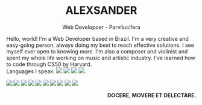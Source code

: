 <h1 align="center">
	<strong>
		ALEXSANDER
	</strong>
</h1>
<p align="center">
	Web Developoer - Parvilucifera
</p>

Hello, world! I'm a Web Developer based in Brazil. I'm a very creative and easy-going person, always doing my best to reach effective solutions. I see myself ever open to knowing more. I'm also a composer and violinist and spent my whole life working on music and artistic industry. I've learned how to code through CS50 by Harvard.<br /> Languages I speak: <img src="https://img.icons8.com/color/20/000000/brazil-circular.png"/>
			<img src="https://img.icons8.com/color/20/000000/great-britain-circular.png"/>
			<img src="https://img.icons8.com/color/20/000000/france-circular.png"/>
			<img src="https://img.icons8.com/color/20/000000/japan-circular.png"/>.

<p>
	<strong
		Techologies I work with:
	</strong>
</p>
<p>
	<img src="https://img.icons8.com/color/48/000000/html-5--v1.png"/>
	<img src="https://img.icons8.com/color/48/000000/css3.png"/>
	<img src="https://img.icons8.com/color/48/000000/python--v1.png"/>
	<img src="https://img.icons8.com/color/48/000000/javascript--v1.png"/>
	<img src="https://img.icons8.com/external-flat-juicy-fish/46/000000/external-sql-coding-and-development-flat-flat-juicy-fish.png"/>
	<img src="https://img.icons8.com/plasticine/48/000000/react.png"/>
	<img src="https://img.icons8.com/color/48/000000/django.png"/>
	<img src="https://img.icons8.com/fluency/48/000000/flask.png"/>
	<img src="https://img.icons8.com/color/48/000000/chakra-ui.png"/>
	<img src="https://img.icons8.com/color/48/000000/bootstrap.png"/>
</p>

<p align="right">DOCERE, MOVERE ET DELECTARE.</p>
